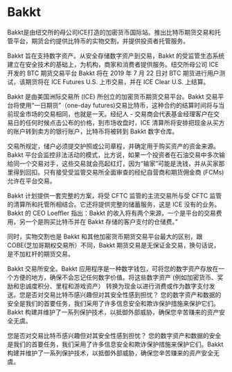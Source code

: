 # 

# Bakkt

Bakkt是由纽交所的母公司ICE打造的加密货币国际站。推出比特币期货交易和托管平台，期货合约提供比特币的实物交割，并提供投资者托管服务。

Bakkt 旨在支持数字资产。从安全存储数字资产到交易，Bakkt 的受监管生态系统建立在安全技术的基础上，为机构，商家和消费者提供服务。纽交所母公司 ICE 开发的 BTC 期货交易平台 Bakkt 将在 2019 年 7 月 22 日对 BTC 期货进行用户测试，该期货将在 ICE Futures U.S. 上市交易，并在 ICE Clear U.S. 上结算。

Bakkt 是由美国洲际交易所 (ICE) 所创立的加密货币期货交易平台。Bakkt 交易平台将使用“一日期货”（one-day futures)交易比特币，这种合约的结算时间将与当前现金市场的交易相同，也就是一天。经纪人 - 交易商会代表基金经理客户在交易日的任何时候点击公布的价格，到市场收盘时，ICE 清算所将安排把现金从买方的账户转到卖方的银行账户，比特币将被转到 Bakkt 数字仓库。

交易所规定，储户必须提交护照或公司章程，并确定用于购买资产的资金来源。Bakkt 平台会监控非法活动的模式，比方说，如果一个投资者在石油交易中多次输给同一个交易对手，这些交易就会亮起红灯，因为“输家”可能是洗钱，并从买家那里得到回扣。只有接受受监管交易所全面审查的经纪自营商和期货佣金商 (FCMs) 允许在平台交易。

Bakkt 计划提供一套完整的方案，将受 CFTC 监管的主流交易所与受 CFTC 监管的清算所和托管所相结合。它还将提供完整的储蓄服务，这是 ICE 没有的业务。Bakkt 的 CEO Loeffler 指出：Bakkt 的收入将有两个来源，一个是平台的交易费用，另一个是购买比特币并在 Bakkt 存储的客户支付的仓储费。”

同时，实物交割也是 Bakkt 和其他加密货币期货交易平台最大的区别，跟 COBE(芝加哥期权交易所）不同，Bakkt 期货交易是无保证金交易，换句话说，是不加杠杆的期货交易。

Bakkt 交易所安全。Bakkt 应用程序是一种数字钱包，可将您的数字资产存放在一个方便的地方，确保不会忘记任何数字价值。将这些数字资产 (例如加密货币、奖励和忠诚度积分、里程和游戏资产） 转换为现金以进行消费或作为数字支付发送。您是否对交易比特币感兴趣但对其安全性感到担忧？ 您的数字资产和数据的安全是我们的首要任务，我们采用了许多信息安全和欺诈保护措施来保护它们。Bakkt 构建并维护了一系列保护技术，以抵御外部威胁，确保您辛苦赚来的资产安全无虞。

您是否对交易比特币感兴趣但对其安全性感到担忧？ 您的数字资产和数据的安全是我们的首要任务，我们采用了许多信息安全和欺诈保护措施来保护它们。Bakkt 构建并维护了一系列保护技术，以抵御外部威胁，确保您辛苦赚来的资产安全无虞。


